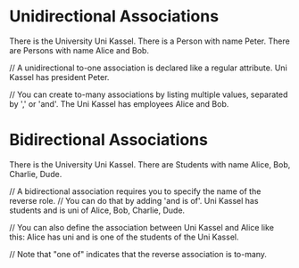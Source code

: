 # Unidirectional Associations

There is the University Uni Kassel.
There is a Person with name Peter.
There are Persons with name Alice and Bob.

// A unidirectional to-one association is declared like a regular attribute.
Uni Kassel has president Peter.

// You can create to-many associations by listing multiple values, separated by ',' or 'and'.
The Uni Kassel has employees Alice and Bob.

# Bidirectional Associations

There is the University Uni Kassel.
There are Students with name Alice, Bob, Charlie, Dude.

// A bidirectional association requires you to specify the name of the reverse role.
// You can do that by adding 'and is <name> of'.
Uni Kassel has students and is uni of Alice, Bob, Charlie, Dude.

// You can also define the association between Uni Kassel and Alice like this:
Alice has uni and is one of the students of the Uni Kassel.

// Note that "one of" indicates that the reverse association is to-many.
